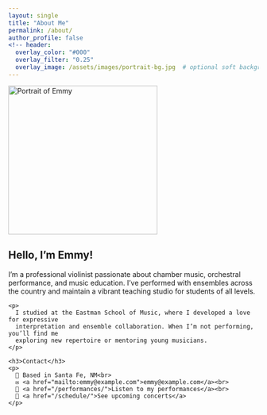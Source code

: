```yaml
---
layout: single
title: "About Me"
permalink: /about/
author_profile: false
<!-- header:
  overlay_color: "#000"
  overlay_filter: "0.25"
  overlay_image: /assets/images/portrait-bg.jpg  # optional soft background image -->
---
```


<div class="about-container">

  <div class="about-portrait">
    <img src="/assets/Juan Quartet-062.JPEG" alt="Portrait of Emmy" width="300"/>
  </div>

  <div class="about-text">
    <h2>Hello, I’m Emmy!</h2>
    <p>
      I’m a professional violinist passionate about chamber music, orchestral performance,
      and music education. I’ve performed with ensembles across the country and maintain
      a vibrant teaching studio for students of all levels.
    </p>

    <p>
      I studied at the Eastman School of Music, where I developed a love for expressive
      interpretation and ensemble collaboration. When I’m not performing, you’ll find me
      exploring new repertoire or mentoring young musicians.
    </p>

    <h3>Contact</h3>
    <p>
      📍 Based in Santa Fe, NM<br>
      ✉️ <a href="mailto:emmy@example.com">emmy@example.com</a><br>
      🎻 <a href="/performances/">Listen to my performances</a><br>
      📅 <a href="/schedule/">See upcoming concerts</a>
    </p>
  </div>

</div>